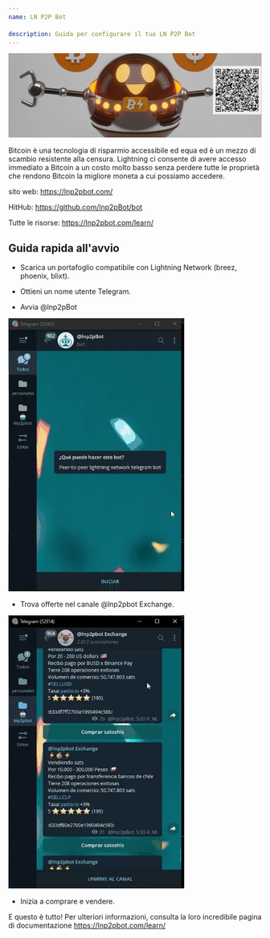 ```yaml
---
name: LN P2P Bot

description: Guida per configurare il tuo LN P2P Bot
---
```


![cover](assets/cover.webp)

Bitcoin è una tecnologia di risparmio accessibile ed equa ed è un mezzo di scambio resistente alla censura. Lightning ci consente di avere accesso immediato a Bitcoin a un costo molto basso senza perdere tutte le proprietà che rendono Bitcoin la migliore moneta a cui possiamo accedere.

sito web: https://lnp2pbot.com/

HitHub: https://github.com/lnp2pBot/bot

Tutte le risorse: https://lnp2pbot.com/learn/

## Guida rapida all'avvio

- Scarica un portafoglio compatibile con Lightning Network (breez, phoenix, blixt).

- Ottieni un nome utente Telegram.

- Avvia @lnp2pBot

![video](assets/1.webp)

- Trova offerte nel canale @lnp2pbot Exchange.

![video](assets/2.webp)

- Inizia a comprare e vendere.

E questo è tutto! Per ulteriori informazioni, consulta la loro incredibile pagina di documentazione https://lnp2pbot.com/learn/
